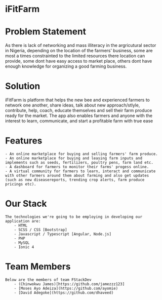 # iFitFarm
# Problem Statement
As there is lack of networking and mass illiteracy in the argricutural sector in Nigeria, depending on the location of the farmers' business, some are most a times constrainted to the limited resources there location can provide, some dont have easy access to market place, others dont have enough knowledge for organizing a good farming business.  
	
# Solution
iFitFarm is platform that helps the new bee and experienced farmers to network one another, share ideas, talk about new approach/stlyle, contribute, help, coach, educate themselves and sell their farm produce ready for the market. The app also enables farmers and anyone with the interest to learn, communicate, and start a profitable farm with true ease
	
# Features
	- An online marketplace for buying and selling farmers' farm produce.
	- An online marketplace for buying and leasing farm inputs and implements such as seeds, fertilizers, poultry pens, farm land etc.
	- A dashboard for farmers to monitor their farms' progess online.
	- A virtual community for farmers to learn, interact and communicate with other farmers around them about farming and also get updates (such as new diseasereports, trending crop alerts, farm produce pricings etc).

# Our Stack
	The technologies we're going to be employing in developing our application are:
		- HTML
		- SCSS / CSS [Bootstrap]
		- Javascript / Typescript [Angular, Node.js]
		- PHP
		- MySQL
		- Ionic 4

# Team Members
	Below are the members of team FStackDev
		- (Chinwokwu James)[https://github.com/jamezzz123]
		- [Moses Ayo Adeiza](https://github.com/ayomie)
		- [David Adegoke](https://github.com/dhaveed)
